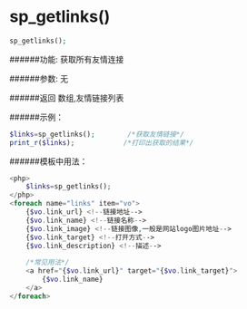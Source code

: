 # sp_getlinks()
```php
sp_getlinks();
```
######功能:
获取所有友情连接

######参数:
无

######返回
数组,友情链接列表

######示例：
```php
$links=sp_getlinks();        /*获取友情链接*/
print_r($links);            /*打印出获取的结果*/
```

######模板中用法：
```php
<php>
    $links=sp_getlinks();
</php>
<foreach name="links" item="vo">
    {$vo.link_url} <!--链接地址-->
    {$vo.link_name} <!--链接名称-->
    {$vo.link_image} <!--链接图像,一般是网站logo图片地址-->
    {$vo.link_target} <!--打开方式-->
    {$vo.link_description} <!--描述-->
    
    /*常见用法*/
    <a href="{$vo.link_url}" target="{$vo.link_target}">
        {$vo.link_name}
    </a>
</foreach>
```
